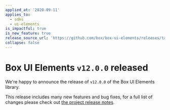 ```yaml
---
applied_at: '2020-09-11'
applies_to:
  - sdks
  - ui-elements
is_impactful: true
is_new_feature: true
release_source_url: 'https://github.com/box/box-ui-elements/releases/tag/v12.0.0'
collapse: false
---
```


# Box UI Elements `v12.0.0` released

We're happy to announce the release of `v12.0.0` of the Box UI Elements library.

This release includes many new features and bug fixes, for a full list of changes
please check out [the project release notes][release-notes].

[release-notes]: https://github.com/box/box-ui-elements/releases/tag/v12.0.0

